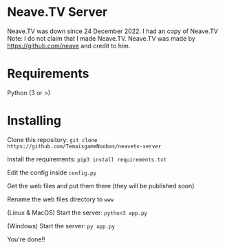 # Neave.TV Server
Neave.TV was down since 24 December 2022. I had an copy of Neave.TV
Note: I do not claim that I made Neave.TV. Neave.TV was made by https://github.com/neave and credit to him.

# Requirements

Python (3 or >)

# Installing
Clone this repository: ```git clone https://github.com/TemaisgameNoobas/neavetv-server```

Install the requirements: ```pip3 install requirements.txt```

Edit the config inside ```config.py```

Get the web files and put them there (they will be published soon)

Rename the web files directory to ```www```

(Linux & MacOS)
Start the server: ```python3 app.py```

(Windows)
Start the server: ```py app.py```

You're done!!
